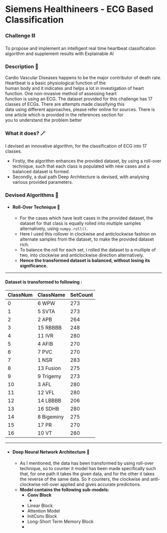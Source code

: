 <h1 class="code-line" data-line-start=0 data-line-end=1 ><a id="Siemens_Healthineers___ECG_Based_Classification_0"></a>Siemens Healthineers -  ECG Based Classification</h1>
<h3 class="code-line" data-line-start=2 data-line-end=3 ><a id="Challenge__2"></a>Challenge ⛓</h3>
<p class="has-line-data" data-line-start="4" data-line-end="5">To propose and implement an intelligent real time heartbeat classification algorithm and supplement results with Explainable AI</p>
<h3 class="code-line" data-line-start=6 data-line-end=7 ><a id="Description__6"></a>Description 🤖</h3>
<p class="has-line-data" data-line-start="7" data-line-end="12">Cardio Vascular Diseases happens to be the major contributor of death rate. Heartbeat is a basic physiological function of the<br>
human body and it indicates and helps a lot in investigation of heart function. One non-invasive method of assessing heart<br>
function is using an ECG. The dataset provided for this challenge has 17 classes of ECGs. There are attempts made classifying this<br>
data using different approaches, please refer online for sources. There is one article which is provided in the references section for<br>
you to understand the problem better</p>
<h3 class="code-line" data-line-start=13 data-line-end=14 ><a id="What_it_does__13"></a>What it does? 🪄</h3>
<p class="has-line-data" data-line-start="15" data-line-end="16">I devised an innovative algorithm, for the classification of ECG into 17 classes.</p>
<ul>
<li class="has-line-data" data-line-start="16" data-line-end="17">Firstly, the algorithm enhances the provided dataset, by using a roll-over technique, such that each class is populated with new cases and a balanced dataset is formed.</li>
<li class="has-line-data" data-line-start="17" data-line-end="19">Secondly, a dual path Deep Architecture is devised, with analysing various provided parameters.</li>
</ul>
<h3 class="code-line" data-line-start=19 data-line-end=20 ><a id="Devised_Algorithms__19"></a>Devised Algorithms 🔭</h3>
<ul>
<li class="has-line-data" data-line-start="21" data-line-end="26">
<h4 class="code-line" data-line-start=21 data-line-end=22 ><a id="RollOver_Technique__21"></a>Roll-Over Technique 🔬</h4>
<ul>
<li class="has-line-data" data-line-start="22" data-line-end="23">For the cases which have lestt cases in the provided dataset, the dataset for that class is equally rolled into multiple samples alternatively, using <code>numpy.roll()</code>.</li>
<li class="has-line-data" data-line-start="23" data-line-end="24">Here I used this rollover in clockwise and anticlockwise fashion on alternate samples from the dataset, to make the provided dataset rich.</li>
<li class="has-line-data" data-line-start="24" data-line-end="25">To balance the roll for each set, i rolled the dataset to a multiple of two, into clockwise and anticlockwise direction alternatively.</li>
<li class="has-line-data" data-line-start="25" data-line-end="26"><strong>Hence the transformed dataset is balanced, without losing its significance.</strong></li>
</ul>
</li>
</ul>
<hr>
<h4 class="code-line" data-line-start=27 data-line-end=28 ><a id="Dataset_is_transformed_to_following__27"></a>Dataset is transformed to following :</h4>
<table class="table table-striped table-bordered">
<thead>
<tr>
<th>ClassNum</th>
<th>ClassName</th>
<th>SetCount</th>
</tr>
</thead>
<tbody>
<tr>
<td>0</td>
<td>6 WPW</td>
<td>273</td>
</tr>
<tr>
<td>1</td>
<td>5 SVTA</td>
<td>273</td>
</tr>
<tr>
<td>2</td>
<td>2 APB</td>
<td>264</td>
</tr>
<tr>
<td>3</td>
<td>15 RBBBB</td>
<td>248</td>
</tr>
<tr>
<td>4</td>
<td>11 IVR</td>
<td>280</td>
</tr>
<tr>
<td>5</td>
<td>4 AFIB</td>
<td>270</td>
</tr>
<tr>
<td>6</td>
<td>7 PVC</td>
<td>270</td>
</tr>
<tr>
<td>7</td>
<td>1 NSR</td>
<td>283</td>
</tr>
<tr>
<td>8</td>
<td>13 Fusion</td>
<td>275</td>
</tr>
<tr>
<td>9</td>
<td>9 Trigemy</td>
<td>273</td>
</tr>
<tr>
<td>10</td>
<td>3 AFL</td>
<td>280</td>
</tr>
<tr>
<td>11</td>
<td>12 VFL</td>
<td>280</td>
</tr>
<tr>
<td>12</td>
<td>14 LBBBB</td>
<td>206</td>
</tr>
<tr>
<td>13</td>
<td>16 SDHB</td>
<td>280</td>
</tr>
<tr>
<td>14</td>
<td>8 Bigeminy</td>
<td>275</td>
</tr>
<tr>
<td>15</td>
<td>17 PR</td>
<td>270</td>
</tr>
<tr>
<td>16</td>
<td>10 VT</td>
<td>280</td>
</tr>
</tbody>
</table>
<hr>
<ul>
<li class="has-line-data" data-line-start="49" data-line-end="60">
<h4 class="code-line" data-line-start=49 data-line-end=50 ><a id="Deep_Neural_Network_Architecture__49"></a>Deep Neural Network Architecture 🔬</h4>
<ul>
<li class="has-line-data" data-line-start="50" data-line-end="51">As I mentioned, the data has been transformed by using roll-over technique, so to counter it model has been made specifically such that, for one path it takes the given data, and for the other it takes the reverse of the same data. So it counters, the clockwise and anti-clockwise roll-over applied and gives accurate predictions.</li>
<li class="has-line-data" data-line-start="51" data-line-end="60"><strong>Model contains the following sub-models:</strong>
<ul>
<li class="has-line-data" data-line-start="52" data-line-end="54"><strong>Conv Block</strong>
<ul>
<li class="has-line-data" data-line-start="53" data-line-end="54"></li>
</ul>
</li>
<li class="has-line-data" data-line-start="54" data-line-end="55">Linear Block</li>
<li class="has-line-data" data-line-start="55" data-line-end="56">Attention Model</li>
<li class="has-line-data" data-line-start="56" data-line-end="57">InitConv Block</li>
<li class="has-line-data" data-line-start="57" data-line-end="58">Long-Short Term Memory Block</li>
<li class="has-line-data" data-line-start="58" data-line-end="60"></li>
</ul>
</li>
</ul>
</li>
</ul>
